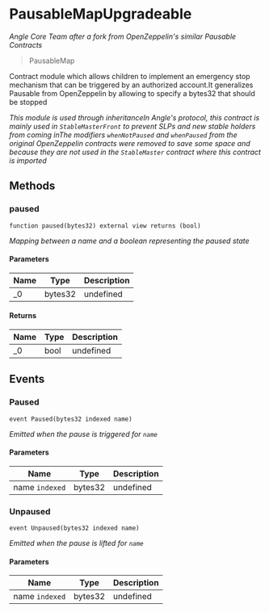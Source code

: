 # PausableMapUpgradeable

*Angle Core Team after a fork from OpenZeppelin&#39;s similar Pausable Contracts*

> PausableMap

Contract module which allows children to implement an emergency stop mechanism that can be triggered by an authorized account.It generalizes Pausable from OpenZeppelin by allowing to specify a bytes32 that should be stopped

*This module is used through inheritanceIn Angle&#39;s protocol, this contract is mainly used in `StableMasterFront` to prevent SLPs and new stable holders from coming inThe modifiers `whenNotPaused` and `whenPaused` from the original OpenZeppelin contracts were removed to save some space and because they are not used in the `StableMaster` contract where this contract is imported*

## Methods

### paused

```solidity
function paused(bytes32) external view returns (bool)
```



*Mapping between a name and a boolean representing the paused state*

#### Parameters

| Name | Type | Description |
|---|---|---|
| _0 | bytes32 | undefined |

#### Returns

| Name | Type | Description |
|---|---|---|
| _0 | bool | undefined |



## Events

### Paused

```solidity
event Paused(bytes32 indexed name)
```



*Emitted when the pause is triggered for `name`*

#### Parameters

| Name | Type | Description |
|---|---|---|
| name `indexed` | bytes32 | undefined |

### Unpaused

```solidity
event Unpaused(bytes32 indexed name)
```



*Emitted when the pause is lifted for `name`*

#### Parameters

| Name | Type | Description |
|---|---|---|
| name `indexed` | bytes32 | undefined |



